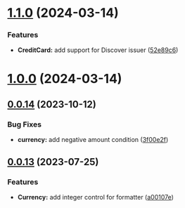 

# [1.1.0](https://github.com/macellan/formatter/compare/v1.0.0...v1.1.0) (2024-03-14)


### Features

* **CreditCard:** add support for Discover issuer ([52e89c6](https://github.com/macellan/formatter/commit/52e89c627a66318b1090613a93e65b40d386d5ee))

# [1.0.0](https://github.com/macellan/formatter/compare/0.0.12...1.0.0) (2024-03-14)



## [0.0.14](https://github.com/macellan/formatter/compare/0.0.13...0.0.14) (2023-10-12)


### Bug Fixes

* **currency:** add negative amount condition ([3f00e2f](https://github.com/macellan/formatter/commit/3f00e2fda97606a80870cb06d2bfe579936bfbbc))



## [0.0.13](https://github.com/macellan/formatter/compare/0.0.12...0.0.13) (2023-07-25)


### Features

* **Currency:** add integer control for formatter ([a00107e](https://github.com/macellan/formatter/commit/a00107e7d081800d6e699dd5adcf61bb2ad93b79))
